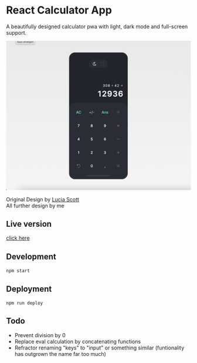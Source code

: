 # React Calculator App

A beautifully designed calculator pwa with light, dark mode and full-screen support.

![Screenshot](./public/img/screenshot-01-01-22.png "Calculator Design")

Original Design by [Lucia Scott](https://dribbble.com/luciascott) <br>
All further design by me

## Live version

[click here](https://marvinscheffold.github.io/react-calculator/)

## Development

```
npm start
```

## Deployment

```
npm run deploy
```

## Todo 

- Prevent division by 0 
- Replace eval calculation by concatenating functions 
- Refractor renaming "keys" to "input" or something similar (funtionality has outgrown the name far too much)









